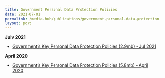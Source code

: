 ```yaml
---
title: Government Personal Data Protection Policies
date: 2021-07-01
permalink: /media-hub/publications/government-personal-data-protection-policies
layout: post
---
```

**July 2021**
* [Government’s Key Personal Data Protection Policies (2.9mb) -  Jul 2021](/files/publications/government-personal-data-protection-policies-jul21.pdf)

**April 2020**
* [Government’s Key Personal Data Protection Policies (5.8mb) - April 2020](/files/publications/government-personal-data-protection-policies-Apr2020.pdf)